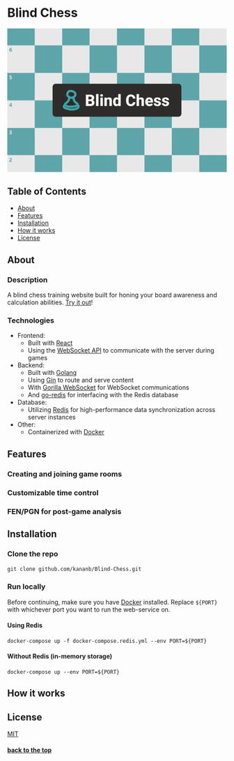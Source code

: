 # Blind Chess
<p align="center">
  <img src="images/preview.png" alt="logo and preview" />
</p>

## Table of Contents
* [About](#about)
* [Features](#features)
* [Installation](#installation)
* [How it works](#how-it-works)
* [License](#license)

## About
### Description
A blind chess training website built for honing your board awareness and calculation abilities.
[Try it out](https://mind-chess-kbg6defxyq-uw.a.run.app/)!
### Technologies
* Frontend:
  * Built with [React](https://reactjs.org/)
  * Using the [WebSocket API](https://developer.mozilla.org/en-US/docs/Web/API/WebSockets_API) to communicate with the server during games
* Backend:
  * Built with [Golang](https://go.dev/)
  * Using [Gin](https://github.com/gin-gonic/gin) to route and serve content
  * With [Gorilla WebSocket](https://github.com/gorilla/websocket) for WebSocket communications
  * And [go-redis](https://github.com/go-redis/redis) for interfacing with the Redis database
* Database:
  * Utilizing [Redis](https://redis.io/) for high-performance data synchronization across server instances
* Other:
  * Containerized with [Docker](https://www.docker.com/)

## Features
### Creating and joining game rooms
### Customizable time control
### FEN/PGN for post-game analysis

## Installation
### Clone the repo
```
git clone github.com/kananb/Blind-Chess.git
```
### Run locally
Before continuing, make sure you have [Docker](https://www.docker.com/get-started) installed.
Replace `${PORT}` with whichever port you want to run the web-service on.
#### Using Redis
```
docker-compose up -f docker-compose.redis.yml --env PORT=${PORT}
```
#### Without Redis (in-memory storage)
```
docker-compose up --env PORT=${PORT}
```

## How it works

## License
[MIT](https://mit-license.org/)

#### [back to the top](#blind-chess)
